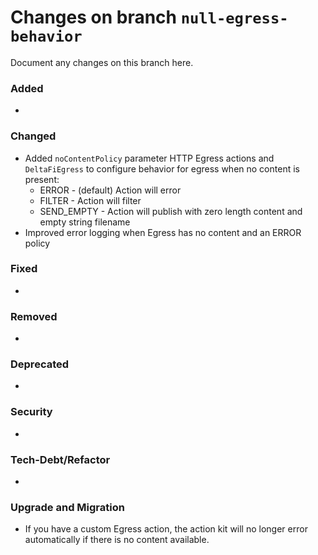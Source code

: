 # Changes on branch `null-egress-behavior`
Document any changes on this branch here.
### Added
- 

### Changed
- Added `noContentPolicy` parameter HTTP Egress actions and `DeltaFiEgress` to configure behavior for egress when no content is present:
  - ERROR - (default) Action will error
  - FILTER - Action will filter
  - SEND_EMPTY - Action will publish with zero length content and empty string filename
- Improved error logging when Egress has no content and an ERROR policy

### Fixed
- 

### Removed
- 

### Deprecated
- 

### Security
- 

### Tech-Debt/Refactor
- 

### Upgrade and Migration
- If you have a custom Egress action, the action kit will no longer error automatically if there is no content available.
